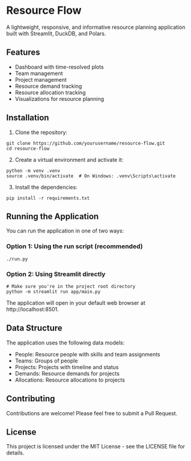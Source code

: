 # Resource Flow

A lightweight, responsive, and informative resource planning application built with Streamlit, DuckDB, and Polars.

## Features

- Dashboard with time-resolved plots
- Team management
- Project management
- Resource demand tracking
- Resource allocation tracking
- Visualizations for resource planning

## Installation

1. Clone the repository:
```
git clone https://github.com/yourusername/resource-flow.git
cd resource-flow
```

2. Create a virtual environment and activate it:
```
python -m venv .venv
source .venv/bin/activate  # On Windows: .venv\Scripts\activate
```

3. Install the dependencies:
```
pip install -r requirements.txt
```

## Running the Application

You can run the application in one of two ways:

### Option 1: Using the run script (recommended)

```
./run.py
```

### Option 2: Using Streamlit directly

```
# Make sure you're in the project root directory
python -m streamlit run app/main.py
```

The application will open in your default web browser at http://localhost:8501.

## Data Structure

The application uses the following data models:

- People: Resource people with skills and team assignments
- Teams: Groups of people
- Projects: Projects with timeline and status
- Demands: Resource demands for projects
- Allocations: Resource allocations to projects

## Contributing

Contributions are welcome! Please feel free to submit a Pull Request.

## License

This project is licensed under the MIT License - see the LICENSE file for details. 